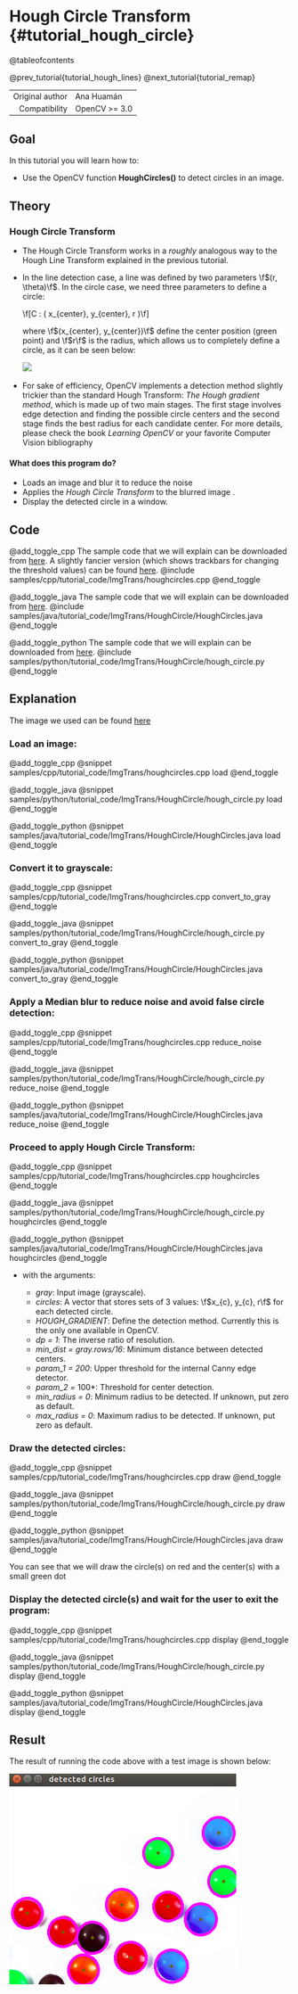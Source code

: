 Hough Circle Transform {#tutorial_hough_circle}
======================

@tableofcontents

@prev_tutorial{tutorial_hough_lines}
@next_tutorial{tutorial_remap}

|    |    |
| -: | :- |
| Original author | Ana Huamán |
| Compatibility | OpenCV >= 3.0 |

Goal
----

In this tutorial you will learn how to:

-   Use the OpenCV function **HoughCircles()** to detect circles in an image.

Theory
------

### Hough Circle Transform

-   The Hough Circle Transform works in a *roughly* analogous way to the Hough Line Transform
    explained in the previous tutorial.
-   In the line detection case, a line was defined by two parameters \f$(r, \theta)\f$. In the circle
    case, we need three parameters to define a circle:

    \f[C : ( x_{center}, y_{center}, r )\f]

    where \f$(x_{center}, y_{center})\f$ define the center position (green point) and \f$r\f$ is the radius,
    which allows us to completely define a circle, as it can be seen below:

    ![](images/Hough_Circle_Tutorial_Theory_0.jpg)

-   For sake of efficiency, OpenCV implements a detection method slightly trickier than the standard
    Hough Transform: *The Hough gradient method*, which is made up of two main stages. The first
    stage involves edge detection and finding the possible circle centers and the second stage finds
    the best radius for each candidate center. For more details, please check the book *Learning
    OpenCV* or your favorite Computer Vision bibliography

####  What does this program do?
-   Loads an image and blur it to reduce the noise
-   Applies the *Hough Circle Transform* to the blurred image .
-   Display the detected circle in a window.

Code
----

@add_toggle_cpp
The sample code that we will explain can be downloaded from
[here](https://raw.githubusercontent.com/opencv/opencv/master/samples/cpp/tutorial_code/ImgTrans/houghcircles.cpp).
A slightly fancier version (which shows trackbars for changing the threshold values) can be found
[here](https://raw.githubusercontent.com/opencv/opencv/master/samples/cpp/tutorial_code/ImgTrans/HoughCircle_Demo.cpp).
@include samples/cpp/tutorial_code/ImgTrans/houghcircles.cpp
@end_toggle

@add_toggle_java
The sample code that we will explain can be downloaded from
[here](https://raw.githubusercontent.com/opencv/opencv/master/samples/java/tutorial_code/ImgTrans/HoughCircle/HoughCircles.java).
@include samples/java/tutorial_code/ImgTrans/HoughCircle/HoughCircles.java
@end_toggle

@add_toggle_python
The sample code that we will explain can be downloaded from
[here](https://raw.githubusercontent.com/opencv/opencv/master/samples/python/tutorial_code/ImgTrans/HoughCircle/hough_circle.py).
@include samples/python/tutorial_code/ImgTrans/HoughCircle/hough_circle.py
@end_toggle

Explanation
-----------

The image we used can be found [here](https://raw.githubusercontent.com/opencv/opencv/master/samples/data/smarties.png)

###  Load an image:

@add_toggle_cpp
@snippet samples/cpp/tutorial_code/ImgTrans/houghcircles.cpp load
@end_toggle

@add_toggle_java
@snippet samples/python/tutorial_code/ImgTrans/HoughCircle/hough_circle.py load
@end_toggle

@add_toggle_python
@snippet samples/java/tutorial_code/ImgTrans/HoughCircle/HoughCircles.java load
@end_toggle

###  Convert it to grayscale:

@add_toggle_cpp
@snippet samples/cpp/tutorial_code/ImgTrans/houghcircles.cpp convert_to_gray
@end_toggle

@add_toggle_java
@snippet samples/python/tutorial_code/ImgTrans/HoughCircle/hough_circle.py convert_to_gray
@end_toggle

@add_toggle_python
@snippet samples/java/tutorial_code/ImgTrans/HoughCircle/HoughCircles.java convert_to_gray
@end_toggle

### Apply a Median blur to reduce noise and avoid false circle detection:

@add_toggle_cpp
@snippet samples/cpp/tutorial_code/ImgTrans/houghcircles.cpp reduce_noise
@end_toggle

@add_toggle_java
@snippet samples/python/tutorial_code/ImgTrans/HoughCircle/hough_circle.py reduce_noise
@end_toggle

@add_toggle_python
@snippet samples/java/tutorial_code/ImgTrans/HoughCircle/HoughCircles.java reduce_noise
@end_toggle

### Proceed to apply Hough Circle Transform:

@add_toggle_cpp
@snippet samples/cpp/tutorial_code/ImgTrans/houghcircles.cpp houghcircles
@end_toggle

@add_toggle_java
@snippet samples/python/tutorial_code/ImgTrans/HoughCircle/hough_circle.py houghcircles
@end_toggle

@add_toggle_python
@snippet samples/java/tutorial_code/ImgTrans/HoughCircle/HoughCircles.java houghcircles
@end_toggle

-   with the arguments:

    -   *gray*: Input image (grayscale).
    -   *circles*: A vector that stores sets of 3 values: \f$x_{c}, y_{c}, r\f$ for each detected
        circle.
    -   *HOUGH_GRADIENT*: Define the detection method. Currently this is the only one available in
        OpenCV.
    -   *dp = 1*: The inverse ratio of resolution.
    -   *min_dist = gray.rows/16*: Minimum distance between detected centers.
    -   *param_1 = 200*: Upper threshold for the internal Canny edge detector.
    -   *param_2* = 100\*: Threshold for center detection.
    -   *min_radius = 0*: Minimum radius to be detected. If unknown, put zero as default.
    -   *max_radius = 0*: Maximum radius to be detected. If unknown, put zero as default.

###  Draw the detected circles:

@add_toggle_cpp
@snippet samples/cpp/tutorial_code/ImgTrans/houghcircles.cpp draw
@end_toggle

@add_toggle_java
@snippet samples/python/tutorial_code/ImgTrans/HoughCircle/hough_circle.py draw
@end_toggle

@add_toggle_python
@snippet samples/java/tutorial_code/ImgTrans/HoughCircle/HoughCircles.java draw
@end_toggle

You can see that we will draw the circle(s) on red and the center(s) with a small green dot

###  Display the detected circle(s) and wait for the user to exit the program:

@add_toggle_cpp
@snippet samples/cpp/tutorial_code/ImgTrans/houghcircles.cpp display
@end_toggle

@add_toggle_java
@snippet samples/python/tutorial_code/ImgTrans/HoughCircle/hough_circle.py display
@end_toggle

@add_toggle_python
@snippet samples/java/tutorial_code/ImgTrans/HoughCircle/HoughCircles.java display
@end_toggle

Result
------

The result of running the code above with a test image is shown below:

![](images/Hough_Circle_Tutorial_Result.png)
